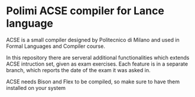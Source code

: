 # Polimi ACSE compiler for Lance language
ACSE is a small compiler designed by Politecnico di Milano and used in Formal Languages and Compiler course.

In this repository there are serveral additional functionalities which extends ACSE intruction set, given as exam exercises.
Each feature is in a separate branch, which reports the date of the exam it was asked in.

ACSE needs Bison and Flex to be compiled, so make sure to have them installed on your system
